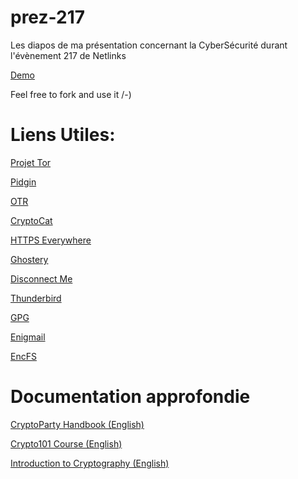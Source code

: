 prez-217
========

Les diapos de ma présentation concernant la CyberSécurité durant l'évènement 217 de Netlinks

[Demo](https://tux-tn.github.io/prez-217)

Feel free to fork and use it /-) 

Liens Utiles:
=============

[Projet Tor](https://www.torproject.org/)

[Pidgin](https://www.pidgin.im/)

[OTR](https://otr.cypherpunks.ca/)

[CryptoCat](https://crypto.cat)

[HTTPS Everywhere](https://www.eff.org/fr/https-everywhere)

[Ghostery](https://www.ghostery.com/fr/)

[Disconnect Me](https://disconnect.me/)

[Thunderbird](https://www.mozilla.org/fr/thunderbird/)

[GPG](https://www.gnupg.org/)

[Enigmail](https://www.enigmail.net/home/index.php)

[EncFS](https://vgough.github.io/encfs/)

Documentation approfondie
=========================

[CryptoParty Handbook (English)](http://mirror-de.cryptoparty.is/handbook/)

[Crypto101 Course (English)](https://www.crypto101.io/)

[Introduction to Cryptography (English)](https://class.coursera.org/crypto-preview)
